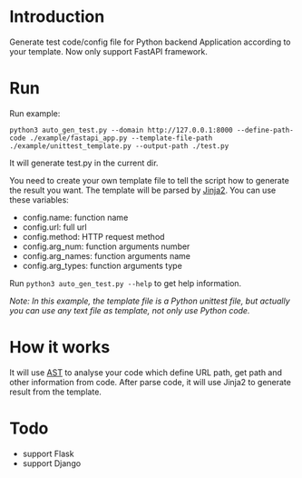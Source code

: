 # Introduction
Generate test code/config file for Python backend Application according to your template. Now only support FastAPI framework.

# Run
Run example:
```
python3 auto_gen_test.py --domain http://127.0.0.1:8000 --define-path-code ./example/fastapi_app.py --template-file-path ./example/unittest_template.py --output-path ./test.py
```

It will generate test.py in the current dir.

You need to create your own template file to tell the script how to generate the result you want. The template will be parsed by [Jinja2](https://jinja.palletsprojects.com/). You can use these variables:     
- config.name: function name
- config.url: full url
- config.method: HTTP request method
- config.arg_num: function arguments number
- config.arg_names: function arguments name
- config.arg_types: function arguments type

Run `python3 auto_gen_test.py --help` to get help information.

*Note: In this example, the template file is a Python unittest file, but actually you can use any text file as template, not only use Python code.*

# How it works
It will use [AST](https://docs.python.org/3/library/ast.html) to analyse your code which define URL path, get path and other information from code. After parse code, it will use Jinja2 to generate result from the template.

# Todo
- support Flask
- support Django
